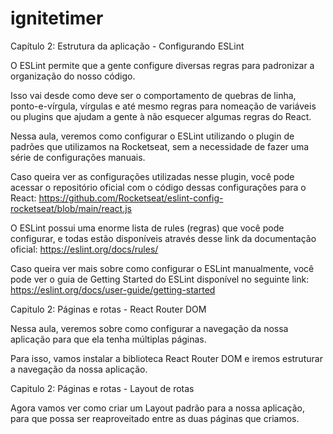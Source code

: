 # ignitetimer

Capítulo 2: Estrutura da aplicação - Configurando ESLint

O ESLint permite que a gente configure diversas regras para padronizar a organização do nosso código.

Isso vai desde como deve ser o comportamento de quebras de linha, ponto-e-vírgula, vírgulas e até mesmo regras para nomeação de variáveis ou plugins que ajudam a gente à não esquecer algumas regras do React.

Nessa aula, veremos como configurar o ESLint utilizando o plugin de padrões que utilizamos na Rocketseat, sem a necessidade de fazer uma série de configurações manuais.

Caso queira ver as configurações utilizadas nesse plugin, você pode acessar o repositório oficial com o código dessas configurações para o React: https://github.com/Rocketseat/eslint-config-rocketseat/blob/main/react.js

O ESLint possui uma enorme lista de rules (regras) que você pode configurar, e todas estão disponíveis através desse link da documentação oficial: https://eslint.org/docs/rules/

Caso queira ver mais sobre como configurar o ESLint manualmente, você pode ver o guia de Getting Started do ESLint disponível no seguinte link: https://eslint.org/docs/user-guide/getting-started


Capitulo 2: Páginas e rotas - React Router DOM

Nessa aula, veremos sobre como configurar a navegação da nossa aplicação para que ela tenha múltiplas páginas.

Para isso, vamos instalar a biblioteca React Router DOM e iremos estruturar a navegação da nossa aplicação.


Capitulo 2: Páginas e rotas - Layout de rotas

Agora vamos ver como criar um Layout padrão para a nossa aplicação, para que possa ser reaproveitado entre as duas páginas que criamos.


